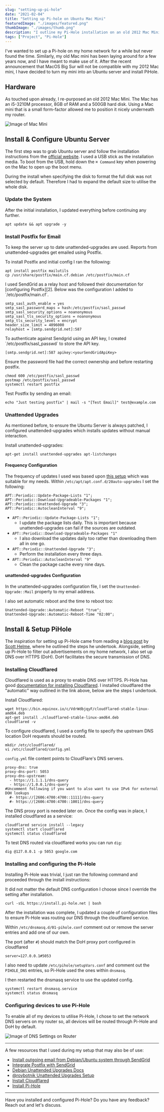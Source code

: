 ```yaml
---
slug: "setting-up-pi-hole"
date: "2021-02-04"
title: "Setting up Pi-hole on Ubuntu Mac Mini"
featuredImage: "./images/featured.png"
thumbImage: "./images/thumb.png"
description: "I outline my Pi-Hole installation on an old 2012 Mac Mini to filter out advertisements on my local network."
tags: ["Project", "Pi-Hole"]
---
```


I've wanted to set up a Pi-hole on my home network for a while but never found the time. Similarly, my old Mac mini has been laying around for a few years now, and I have meant to make use of it. After the recent announcement that MacOS Big Sur will not be compatible with my 2012 Mac mini, I have decided to turn my mini into an Ubuntu server and install PiHole.

## Hardware

As touched upon already, I re-purposed an old 2012 Mac Mini. The Mac has an i5-3210M processor, 8GB of RAM and a 500GB hard disk. Using a Mac mini that is a small form-factor allowed me to position it nicely underneath my router.

![Image of Mac Mini](./images/mac-mini.png)

## Install & Configure Ubuntu Server

The first step was to grab Ubuntu server and follow the installation instructions from the [official website][1]. I used a USB stick as the installation media. To boot from the USB, hold down the `⌘ Command` key when powering on the Mac to open up the boot menu.

<Callout>
During the install when specifying the disk to format the full disk was not selected by default. Therefore I had to expand the default size to utilise the whole disk.
</Callout>

### Update the System

<Preamble>
After the initial installation, I updated everything before continuing any further.
</Preamble>

```shell
apt update && apt upgrade -y
```

### Install Postfix for Email

To keep the server up to date unattended-upgrades are used. Reports from unattended-upgrades get emailed using Postfix.

<Preamble>
To install Postfix and initial config I ran the following:
</Preamble>

```shell
apt install postfix mailutils
cp /usr/share/postfix/main.cf.debian /etc/postfix/main.cf
```

<Preamble>
I used SendGrid as a relay host and followed their documentation for [configuring Postfix][2]. Below was the configuration I added to `/etc/postfix/main.cf`.
</Preamble>

```
smtp_sasl_auth_enable = yes
smtp_sasl_password_maps = hash:/etc/postfix/sasl_passwd
smtp_sasl_security_options = noanonymous
smtp_sasl_tls_security_options = noanonymous
smtp_tls_security_level = encrypt
header_size_limit = 4096000
relayhost = [smtp.sendgrid.net]:587
```

<Preamble>
To authenticate against Sendgrid using an API key, I created `/etc/postfix/sasl_passwd` to store the API key.
</Preamble>

```
[smtp.sendgrid.net]:587 apikey:<yourSendGridApiKey>
```

<Preamble>
Ensure the password file had the correct ownership and before restarting postfix.
</Preamble>

```shell
chmod 600 /etc/postfix/sasl_passwd
postmap /etc/postfix/sasl_passwd
systemctl restart postfix
```

<Preamble>
Test Postfix by sending an email:
</Preamble>

```shell
echo "Just testing postfix" | mail -s "[Test Email]" test@example.com
```

### Unattended Upgrades

As mentioned before, to ensure the Ubuntu Server is always patched, I configured unattended-upgrades which installs updates without manual interaction.

<Preamble>
Install unattended-upgrades:
</Preamble>

```shell
apt-get install unattended-upgrades apt-listchanges
```

#### Frequency Configuration

<Preamble>

The frequency of updates I used was based upon [this setup][3] which was suitable for my needs.
Within `/etc/apt/apt.conf.d/20auto-upgrades` I set the following:
</Preamble>

```
APT::Periodic::Update-Package-Lists "1";
APT::Periodic::Download-Upgradeable-Packages "1";
APT::Periodic::Unattended-Upgrade "3";
APT::Periodic::AutocleanInterval "9";
```

- `APT::Periodic::Update-Package-Lists "1";`
    - I update the package lists daily. This is important because unattended-upgrades can fail if the sources are outdated.
- `APT::Periodic::Download-Upgradeable-Packages "1"`
    - I also download the updates daily too rather than downloading them all in one go.
- `APT::Periodic::Unattended-Upgrade "3";`
    - Perform the installation every three days.
- `APT::Periodic::AutocleanInterval "9"`
    - Clean the package cache every nine days.

#### unattended-upgrades Configuration

In the unattended-upgrades configuration file, I set the `Unattended-Upgrade::Mail` property to my email address.

<Preamble>
I also set automatic reboot and the time to reboot too:
</Preamble>

```
Unattended-Upgrade::Automatic-Reboot "true";
Unattended-Upgrade::Automatic-Reboot-Time "02:00";
```

## Install & Setup PiHole

The inspiration for setting up Pi-Hole came from reading a [blog post][4] by [Scott Helme][5], where he outlined the steps he undertook. Alongside, setting up Pi-Hole to filter out advertisements on my home network, I also set up DNS over HTTPS (DoH). DoH facilitates the secure transmission of DNS.

### Installing Cloudflared

Cloudflared is used as a proxy to enable DNS over HTTPS. Pi-Hole has good [documentation for installing Cloudflared][6]. I installed cloudflared the "automatic" way outlined in the link above, below are the steps I undertook.

<Preamble>
Install Cloudflared:
</Preamble>

```shell
wget https://bin.equinox.io/c/VdrWdbjqyF/cloudflared-stable-linux-amd64.deb
apt-get install ./cloudflared-stable-linux-amd64.deb
cloudflared -v
```

<Preamble>
To configure cloudflared, I used a config file to specify the upstream DNS location DoH requests should be routed.
</Preamble>

```shell
mkdir /etc/cloudflared/
vi /etc/cloudflared/config.yml
```

<Preamble>

`config.yml` file content points to CloudFlare's DNS servers.
</Preamble>

```
proxy-dns: true
proxy-dns-port: 5053
proxy-dns-upstream:
  - https://1.1.1.1/dns-query
  - https://1.0.0.1/dns-query
#Uncomment following if you want to also want to use IPv6 for external DOH lookups
  #- https://[2606:4700:4700::1111]/dns-query
  #- https://[2606:4700:4700::1001]/dns-query
```

<Callout>
  The DNS proxy port is needed later on.
</Callout>

<Preamble>
Once the config was in place, I installed cloudflared as a service:
</Preamble>

```shell
cloudflared service install --legacy
systemctl start cloudflared
systemctl status cloudflared
```

<Preamble>

To test DNS routed via cloudflared works you can run `dig`:
</Preamble>

```shell
dig @127.0.0.1 -p 5053 google.com
```

### Installing and configuring the Pi-Hole

Installing Pi-Hole was trivial, I just ran the following command and proceeded through the install instructions:

<Callout>
It did not matter the default DNS configuration I choose since I override the setting after installation.
</Callout>

```shell
curl -sSL https://install.pi-hole.net | bash
```

After the installation was complete, I updated a couple of configuration files to ensure Pi-Hole was routing our DNS through the cloudflared service.

Within `/etc/dnsmasq.d/01-pihole.conf` comment out or remove the server entries and add one of our own.

<Callout>

The port (after `#`) should match the DoH proxy port configured in cloudflared
</Callout>

```
server=127.0.0.1#5053
```

I also need to update `/etc/pihole/setupVars.conf` and comment out the `PIHOLE_DNS` entries, so Pi-Hole used the ones within `dnsmasq`.

<Preamble>
I then restarted the dnsmasq service to use the updated config.
</Preamble>

```shell
systemctl restart dnsmasq.service
systemctl status dnsmasq
```

### Configuring devices to use Pi-Hole

To enable all of my devices to utilise Pi-Hole, I chose to set the network DNS servers on my router so, all devices will be routed through Pi-Hole and DoH by default.

![Image of DNS Settings on Router](./images/router-dns.png)

<hr />

A few resources that I used during my setup that may also be of use:

- [Install outgoing email from Debian/Ubuntu system through SendGrid][7]
- [Integrate Postfix with SendGrid][2]
- [Debian Unattended Upgrades Docs][8]
- [@roybotnik Unattended Upgrades Setup][9]
- [Install Cloudflared][6]
- [Install Pi-Hole][10]

<hr />

Have you installed and configured Pi-Hole? Do you have any feedback? Reach out and let's discuss.

[1]: https://ubuntu.com/tutorials/install-ubuntu-server#1-overview
[2]: https://sendgrid.com/docs/for-developers/sending-email/postfix/
[3]: https://gist.github.com/roybotnik/b0ec2eda2bc625e19eaf#frequency-configuration
[4]: https://scotthelme.co.uk/securing-dns-across-all-of-my-devices-with-pihole-dns-over-https-1-1-1-1/
[5]: https://twitter.com/Scott_Helme
[6]: https://docs.pi-hole.net/guides/dns/cloudflared/
[7]: https://gist.github.com/wnasich/71093e406c07ed3f03f63da8abd6ce97
[8]: https://wiki.debian.org/UnattendedUpgrades
[9]: https://gist.github.com/roybotnik/b0ec2eda2bc625e19eaf
[10]: https://docs.pi-hole.net/main/basic-install
